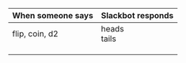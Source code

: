 | When someone says  |  Slackbot responds |
|---|---|
| flip, coin, d2  | heads<br>tails  |
|   |   |
|   |   |
|   |   |
